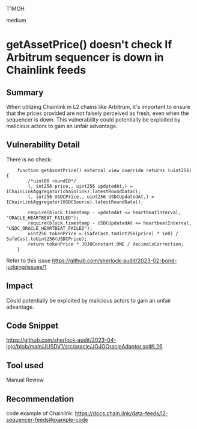 T1MOH

medium

# getAssetPrice() doesn't check If Arbitrum sequencer is down in Chainlink feeds

## Summary
When utilizing Chainlink in L2 chains like Arbitrum, it's important to ensure that the prices provided are not falsely perceived as fresh, even when the sequencer is down. This vulnerability could potentially be exploited by malicious actors to gain an unfair advantage.

## Vulnerability Detail
There is no check:
```solidity
    function getAssetPrice() external view override returns (uint256) {
        /*uint80 roundID*/
        (, int256 price,, uint256 updatedAt,) = IChainLinkAggregator(chainlink).latestRoundData();
        (, int256 USDCPrice,, uint256 USDCUpdatedAt,) = IChainLinkAggregator(USDCSource).latestRoundData();

        require(block.timestamp - updatedAt <= heartbeatInterval, "ORACLE_HEARTBEAT_FAILED");
        require(block.timestamp - USDCUpdatedAt <= heartbeatInterval, "USDC_ORACLE_HEARTBEAT_FAILED");
        uint256 tokenPrice = (SafeCast.toUint256(price) * 1e8) / SafeCast.toUint256(USDCPrice);
        return tokenPrice * JOJOConstant.ONE / decimalsCorrection;
    }
```

Refer to this issue https://github.com/sherlock-audit/2023-02-bond-judging/issues/1

## Impact
Could potentially be exploited by malicious actors to gain an unfair advantage.

## Code Snippet
https://github.com/sherlock-audit/2023-04-jojo/blob/main/JUSDV1/src/oracle/JOJOOracleAdaptor.sol#L26


## Tool used

Manual Review

## Recommendation
code example of Chainlink:
https://docs.chain.link/data-feeds/l2-sequencer-feeds#example-code
